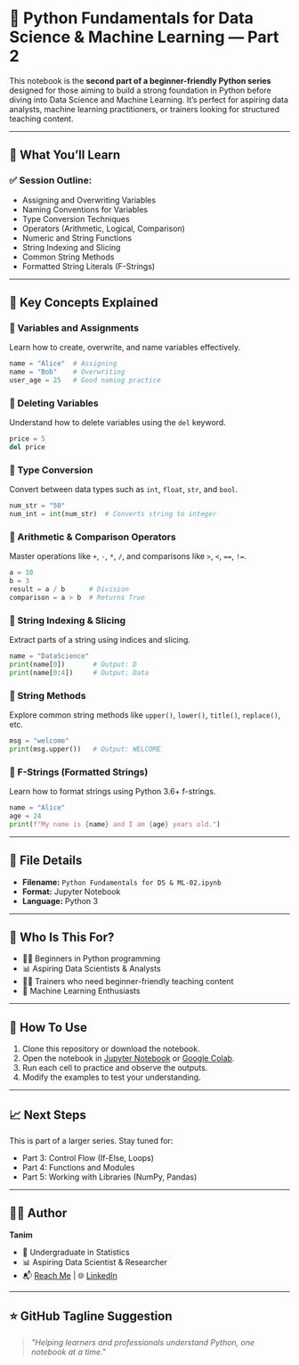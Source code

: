 # 🐍 Python Fundamentals for Data Science & Machine Learning — Part 2

This notebook is the **second part of a beginner-friendly Python series** designed for those aiming to build a strong foundation in Python before diving into Data Science and Machine Learning. It’s perfect for aspiring data analysts, machine learning practitioners, or trainers looking for structured teaching content.

---

## 🧠 What You’ll Learn

### ✅ Session Outline:
- Assigning and Overwriting Variables
- Naming Conventions for Variables
- Type Conversion Techniques
- Operators (Arithmetic, Logical, Comparison)
- Numeric and String Functions
- String Indexing and Slicing
- Common String Methods
- Formatted String Literals (F-Strings)

---

## 📘 Key Concepts Explained

### 🔹 Variables and Assignments
Learn how to create, overwrite, and name variables effectively.

```python
name = "Alice"  # Assigning
name = "Bob"    # Overwriting
user_age = 25   # Good naming practice
```

### 🔹 Deleting Variables
Understand how to delete variables using the `del` keyword.

```python
price = 5
del price
```

### 🔹 Type Conversion
Convert between data types such as `int`, `float`, `str`, and `bool`.

```python
num_str = "50"
num_int = int(num_str)  # Converts string to integer
```

### 🔹 Arithmetic & Comparison Operators
Master operations like `+`, `-`, `*`, `/`, and comparisons like `>`, `<`, `==`, `!=`.

```python
a = 10
b = 3
result = a / b      # Division
comparison = a > b  # Returns True
```

### 🔹 String Indexing & Slicing
Extract parts of a string using indices and slicing.

```python
name = "DataScience"
print(name[0])       # Output: D
print(name[0:4])     # Output: Data
```

### 🔹 String Methods
Explore common string methods like `upper()`, `lower()`, `title()`, `replace()`, etc.

```python
msg = "welcome"
print(msg.upper())   # Output: WELCOME
```

### 🔹 F-Strings (Formatted Strings)
Learn how to format strings using Python 3.6+ f-strings.

```python
name = "Alice"
age = 24
print(f"My name is {name} and I am {age} years old.")
```

---

## 📂 File Details

- **Filename:** `Python Fundamentals for DS & ML-02.ipynb`
- **Format:** Jupyter Notebook
- **Language:** Python 3

---

## 📌 Who Is This For?

- 🧑‍🎓 Beginners in Python programming
- 📊 Aspiring Data Scientists & Analysts
- 👨‍🏫 Trainers who need beginner-friendly teaching content
- 🧪 Machine Learning Enthusiasts

---

## 🚀 How To Use

1. Clone this repository or download the notebook.
2. Open the notebook in [Jupyter Notebook](https://jupyter.org/) or [Google Colab](https://colab.research.google.com/).
3. Run each cell to practice and observe the outputs.
4. Modify the examples to test your understanding.

---

## 📈 Next Steps

This is part of a larger series. Stay tuned for:

- Part 3: Control Flow (If-Else, Loops)
- Part 4: Functions and Modules
- Part 5: Working with Libraries (NumPy, Pandas)

---

## 👨‍💻 Author

**Tanim**  
- 📍 Undergraduate in Statistics  
- 📊 Aspiring Data Scientist & Researcher  
- 📬 [Reach Me](mailto:your-email@example.com) | 🌐 [LinkedIn](https://linkedin.com/in/yourprofile)

---

## ⭐ GitHub Tagline Suggestion

> _"Helping learners and professionals understand Python, one notebook at a time."_

